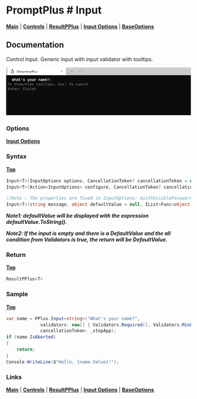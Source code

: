 # PromptPlus # Input
[**Main**](index.md#help) | 
[**Controls**](index.md#apis) |
[**ResultPPlus**](resultpplus) |
[**Input Options**](inputoptions) |
[**BaseOptions**](baseoptions)

## Documentation
Control Input. Generic input with input validator with tooltips.

![](./images/Input.gif)

### Options

[**Input Options**](inputoptions)

### Syntax
[**Top**](#promptplus--input)

```csharp
Input<T>(InputOptions options, CancellationToken? cancellationToken = null)
Input<T>(Action<InputOptions> configure, CancellationToken? cancellationToken = null)
```

```csharp
//Note : The properties are fixed in InputOptions: SwithVisiblePassword = true, IsPassword = false
Input<T>(string message, object defaultValue = null, IList<Func<object, ValidationResult>> validators = null, CancellationToken? cancellationToken = null)
```

**_Note1: defaultValue will be displayed with the expression defaultValue.ToString()._**

**_Note2: If the input is empty and there is a DefaultValue and the all condition from Validators is true, the return will be DefaultValue._**

### Return
[**Top**](#promptplus--input)

```csharp
ResultPPlus<T>
```

### Sample
[**Top**](#promptplus--input)

```csharp
var name = PPlus.Input<string>("What's your name?", 
             validators: new[] { Validators.Required(), Validators.MinLength(3) }, 
             cancellationToken: _stopApp);
if (name.IsAborted)
{
    return;
}
Console.WriteLine($"Hello, {name.Value}!");
```

### Links
[**Main**](index.md#help) | 
[**Controls**](index.md#apis) |
[**ResultPPlus**](resultpplus) |
[**Input Options**](inputoptions) |
[**BaseOptions**](baseoptions)
